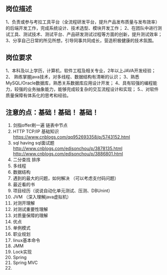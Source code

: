 

## 岗位描述

1、负责或参与考拉工具平台（全流程研发平台，提升产品发布质量与发布效率）的后端开发工作，完成系统设计、技术选型、模块开发工作；
2、在团队中进行测试工具、测试技术、测试平台、产品研发测试过程等方面的创新，提升测试效率；
3、分享自己日常的所见所想，引导同事共同成长，营造积极健康的技术氛围。

## 岗位要求

1、本科及以上学历，计算机，软件工程及相关专业，2年以上JAVA开发经验；
2、 熟练掌握java技术，对多线程、数据结构有清晰的认识；
3、熟悉MySQL/Oracle数据库，熟悉关系数据库应用设计开发；
4、具有较强的编程能力，较强的业务抽象能力，能够完成较复杂的交互流程设计和实现；
5.、对软件质量保障有体系化的思考和经验。



## 注意的点：基础！基础！ 基础！

1. 剑指offer刷一遍  链表中节点
2. HTTP TCP/IP 基础知识   https://www.cnblogs.com/qq952693358/p/5743152.html
3. sql  having  sql面试题  http://www.cnblogs.com/edisonchou/p/3878135.html  http://www.cnblogs.com/edisonchou/p/3886801.html
4. 二分查找 排序
5. 多线程
6. 数据结构
7. 遇到的最大的问题，如何解决 （可以考虑支付码问题）
8. 最近看的书
9. 项目经历（说说自动化单元测试、压测、DBUnint）
10. JVM （深入理解java虚拟机）
11. 对测开理解
12. 对测试重要性理解
13. 对质量保障的理解
14. 优点
15. 单例模式
16. 职业规划
17. linux基本命令
18. JMM
19. Lock实现
20. Spring
21. Spring MVC
22. 

